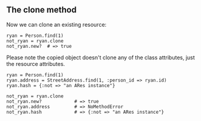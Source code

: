 ## The clone method

Now we can clone an existing resource:

	ryan = Person.find(1)
	not_ryan = ryan.clone
	not_ryan.new?  # => true

Please note the copied object doesn't clone any of the class attributes, just the resource attributes.

	ryan = Person.find(1)
	ryan.address = StreetAddress.find(1, :person_id => ryan.id)
	ryan.hash = {:not => "an ARes instance"} 

	not_ryan = ryan.clone
	not_ryan.new?            # => true
	not_ryan.address         # => NoMethodError
	not_ryan.hash            # => {:not => "an ARes instance"}